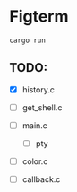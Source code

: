 # Figterm 

```
cargo run
```


## TODO:
 - [x] history.c
 - [ ] get_shell.c
 - [ ] main.c
   - [ ] pty
 - [ ] color.c
 - [ ] callback.c
 